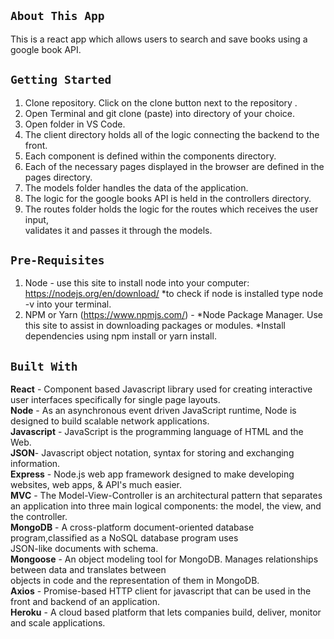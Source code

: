 
## `About This App`

This is a react app which allows users to search and save books using a google book API.

##  `Getting Started `

1. Clone repository. Click on the clone button next to the repository .<br>
2. Open Terminal and git clone (paste) into directory of your choice.<br>
3. Open folder in VS Code.<br>
4. The client directory holds all of the logic connecting the backend to the front.<br>
5. Each component is defined within the components directory.<br>
6. Each of the necessary pages displayed in the browser are defined in the pages directory.<br>
7. The models folder handles the data of the application.<br>
8. The logic for the google books API is held in the controllers directory.<br>
9. The routes folder holds the logic for the routes which receives the user input,<br>
   validates it and passes it through the models.<br>


## `Pre-Requisites`

1. Node - use this site to install node into your computer: https://nodejs.org/en/download/ *to check if node is installed type node -v into your terminal.<br>
2. NPM or Yarn (https://www.npmjs.com/) - *Node Package Manager. Use this site to assist in downloading packages or modules.
*Install dependencies using npm install or yarn install.

## `Built With`

**React** - Component based Javascript library used for creating interactive user interfaces specifically for single page layouts.<br>
**Node** - As an asynchronous event driven JavaScript runtime, Node is designed to build scalable network applications.<br>
**Javascript** - JavaScript is the programming language of HTML and the Web.<br>
**JSON**- Javascript object notation, syntax for storing and exchanging information.<br>
**Express** - Node.js web app framework designed to make developing websites, web apps, & API's much easier.<br>
**MVC** - The Model-View-Controller is an architectural pattern that separates an application into three main logical components: the             model, the view, and the controller.<br>
**MongoDB** - A cross-platform document-oriented database program,classified as a NoSQL database program uses<br>                    JSON-like documents with schema.<br>
**Mongoose** - An object modeling tool for MongoDB. Manages relationships between data and translates between <br>                    objects in code and the representation of them in MongoDB.<br>
**Axios** - Promise-based HTTP client for javascript that can be used in the front and backend of an application.<br>
**Heroku** - A cloud based platform that lets companies build, deliver, monitor and scale applications.<br>
